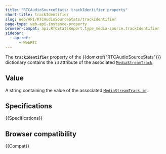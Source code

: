 ```yaml
---
title: "RTCAudioSourceStats: trackIdentifier property"
short-title: trackIdentifier
slug: Web/API/RTCAudioSourceStats/trackIdentifier
page-type: web-api-instance-property
browser-compat: api.RTCStatsReport.type_media-source.trackIdentifier
sidebar:
  - apiref:
      - WebRTC
---
```


The **`trackIdentifier`** property of the {{domxref("RTCAudioSourceStats")}} dictionary contains the `id` attribute of the associated [`MediaStreamTrack`](/en-US/docs/Web/API/MediaStreamTrack).

## Value

A string containing the value of the associated [`MediaStreamTrack.id`](/en-US/docs/Web/API/MediaStreamTrack/id).

## Specifications

{{Specifications}}

## Browser compatibility

{{Compat}}
